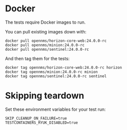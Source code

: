 
# Docker

The tests require Docker images to run.
 
You can pull existing images down with:
```
docker pull opennms/horizon-core-web:24.0.0-rc
docker pull opennms/minion:24.0.0-rc
docker pull opennms/sentinel:24.0.0-rc
```

And then tag them for the tests:
```
docker tag opennms/horizon-core-web:24.0.0-rc horizon
docker tag opennms/minion:24.0.0-rc minion
docker tag opennms/sentinel:24.0.0-rc sentinel
```

# Skipping teardown

Set these environment variables for your test run:
```
SKIP_CLEANUP_ON_FAILURE=true
TESTCONTAINERS_RYUK_DISABLED=true
```
